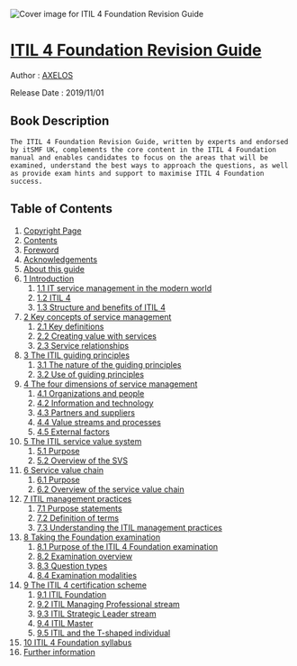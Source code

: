 ![Cover image for ITIL 4 Foundation Revision Guide](https://imgdetail.ebookreading.net/cover/cover/20201212/EB9780113316540.jpg)

[ITIL 4 Foundation Revision Guide](https://ebookreading.net/view/book/ITIL+4+Foundation+Revision+Guide-EB9780113316540_1.html "ITIL 4 Foundation Revision Guide")
====================================================================================================================

Author : [AXELOS](https://ebookreading.net/search/author/AXELOS)

Release Date : 2019/11/01

Book Description
-----------------


    
    The ITIL 4 Foundation Revision Guide, written by experts and endorsed by itSMF UK, complements the core content in the ITIL 4 Foundation manual and enables candidates to focus on the areas that will be examined, understand the best ways to approach the questions, as well as provide exam hints and support to maximise ITIL 4 Foundation success.

  

Table of Contents
-----------------

1. [Copyright Page](https://ebookreading.net/view/book/ITIL+4+Foundation+Revision+Guide-EB9780113316540_3.html)
1. [Contents](https://ebookreading.net/view/book/ITIL+4+Foundation+Revision+Guide-EB9780113316540_4.html)
1. [Foreword](https://ebookreading.net/view/book/ITIL+4+Foundation+Revision+Guide-EB9780113316540_5.html)
1. [Acknowledgements](https://ebookreading.net/view/book/ITIL+4+Foundation+Revision+Guide-EB9780113316540_6.html)
1. [About this guide](https://ebookreading.net/view/book/ITIL+4+Foundation+Revision+Guide-EB9780113316540_7.html)
1. [1 Introduction](https://ebookreading.net/view/book/ITIL+4+Foundation+Revision+Guide-EB9780113316540_8.html)
    1. [1.1 IT service management in the modern world](https://ebookreading.net/view/book/ITIL+4+Foundation+Revision+Guide-EB9780113316540_8.html#level11)
    1. [1.2 ITIL 4](https://ebookreading.net/view/book/ITIL+4+Foundation+Revision+Guide-EB9780113316540_8.html#level12)
    1. [1.3 Structure and benefits of ITIL 4](https://ebookreading.net/view/book/ITIL+4+Foundation+Revision+Guide-EB9780113316540_8.html#level13)
1. [2 Key concepts of service management](https://ebookreading.net/view/book/ITIL+4+Foundation+Revision+Guide-EB9780113316540_9.html)
    1. [2.1 Key definitions](https://ebookreading.net/view/book/ITIL+4+Foundation+Revision+Guide-EB9780113316540_9.html#level21)
    1. [2.2 Creating value with services](https://ebookreading.net/view/book/ITIL+4+Foundation+Revision+Guide-EB9780113316540_9.html#level22)
    1. [2.3 Service relationships](https://ebookreading.net/view/book/ITIL+4+Foundation+Revision+Guide-EB9780113316540_9.html#level23)
1. [3 The ITIL guiding principles](https://ebookreading.net/view/book/ITIL+4+Foundation+Revision+Guide-EB9780113316540_10.html)
    1. [3.1 The nature of the guiding principles](https://ebookreading.net/view/book/ITIL+4+Foundation+Revision+Guide-EB9780113316540_10.html#level31)
    1. [3.2 Use of guiding principles](https://ebookreading.net/view/book/ITIL+4+Foundation+Revision+Guide-EB9780113316540_10.html#level32)
1. [4 The four dimensions of service management](https://ebookreading.net/view/book/ITIL+4+Foundation+Revision+Guide-EB9780113316540_11.html)
    1. [4.1 Organizations and people](https://ebookreading.net/view/book/ITIL+4+Foundation+Revision+Guide-EB9780113316540_11.html#level41)
    1. [4.2 Information and technology](https://ebookreading.net/view/book/ITIL+4+Foundation+Revision+Guide-EB9780113316540_11.html#level42)
    1. [4.3 Partners and suppliers](https://ebookreading.net/view/book/ITIL+4+Foundation+Revision+Guide-EB9780113316540_11.html#level43)
    1. [4.4 Value streams and processes](https://ebookreading.net/view/book/ITIL+4+Foundation+Revision+Guide-EB9780113316540_11.html#level44)
    1. [4.5 External factors](https://ebookreading.net/view/book/ITIL+4+Foundation+Revision+Guide-EB9780113316540_11.html#level45)
1. [5 The ITIL service value system](https://ebookreading.net/view/book/ITIL+4+Foundation+Revision+Guide-EB9780113316540_12.html)
    1. [5.1 Purpose](https://ebookreading.net/view/book/ITIL+4+Foundation+Revision+Guide-EB9780113316540_12.html#level51)
    1. [5.2 Overview of the SVS](https://ebookreading.net/view/book/ITIL+4+Foundation+Revision+Guide-EB9780113316540_12.html#level52)
1. [6 Service value chain](https://ebookreading.net/view/book/ITIL+4+Foundation+Revision+Guide-EB9780113316540_13.html)
    1. [6.1 Purpose](https://ebookreading.net/view/book/ITIL+4+Foundation+Revision+Guide-EB9780113316540_13.html#level61)
    1. [6.2 Overview of the service value chain](https://ebookreading.net/view/book/ITIL+4+Foundation+Revision+Guide-EB9780113316540_13.html#level62)
1. [7 ITIL management practices](https://ebookreading.net/view/book/ITIL+4+Foundation+Revision+Guide-EB9780113316540_14.html)
    1. [7.1 Purpose statements](https://ebookreading.net/view/book/ITIL+4+Foundation+Revision+Guide-EB9780113316540_14.html#level71)
    1. [7.2 Definition of terms](https://ebookreading.net/view/book/ITIL+4+Foundation+Revision+Guide-EB9780113316540_14.html#level72)
    1. [7.3 Understanding the ITIL management practices](https://ebookreading.net/view/book/ITIL+4+Foundation+Revision+Guide-EB9780113316540_14.html#level73)
1. [8 Taking the Foundation examination](https://ebookreading.net/view/book/ITIL+4+Foundation+Revision+Guide-EB9780113316540_15.html)
    1. [8.1 Purpose of the ITIL 4 Foundation examination](https://ebookreading.net/view/book/ITIL+4+Foundation+Revision+Guide-EB9780113316540_15.html#level81)
    1. [8.2 Examination overview](https://ebookreading.net/view/book/ITIL+4+Foundation+Revision+Guide-EB9780113316540_15.html#level82)
    1. [8.3 Question types](https://ebookreading.net/view/book/ITIL+4+Foundation+Revision+Guide-EB9780113316540_15.html#level83)
    1. [8.4 Examination modalities](https://ebookreading.net/view/book/ITIL+4+Foundation+Revision+Guide-EB9780113316540_15.html#level84)
1. [9 The ITIL 4 certification scheme](https://ebookreading.net/view/book/ITIL+4+Foundation+Revision+Guide-EB9780113316540_16.html)
    1. [9.1 ITIL Foundation](https://ebookreading.net/view/book/ITIL+4+Foundation+Revision+Guide-EB9780113316540_16.html#level91)
    1. [9.2 ITIL Managing Professional stream](https://ebookreading.net/view/book/ITIL+4+Foundation+Revision+Guide-EB9780113316540_16.html#level92)
    1. [9.3 ITIL Strategic Leader stream](https://ebookreading.net/view/book/ITIL+4+Foundation+Revision+Guide-EB9780113316540_16.html#level93)
    1. [9.4 ITIL Master](https://ebookreading.net/view/book/ITIL+4+Foundation+Revision+Guide-EB9780113316540_16.html#level94)
    1. [9.5 ITIL and the T-shaped individual](https://ebookreading.net/view/book/ITIL+4+Foundation+Revision+Guide-EB9780113316540_16.html#level95)
1. [10 ITIL 4 Foundation syllabus](https://ebookreading.net/view/book/ITIL+4+Foundation+Revision+Guide-EB9780113316540_17.html)
1. [Further information](https://ebookreading.net/view/book/ITIL+4+Foundation+Revision+Guide-EB9780113316540_18.html)
